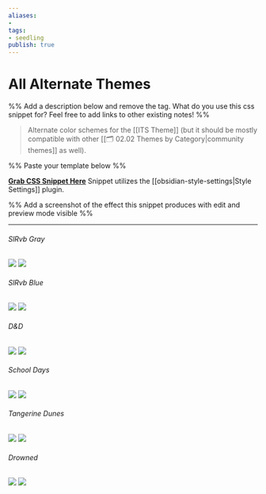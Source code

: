 ```yaml
---
aliases: 
- 
tags:
- seedling
publish: true
---
```


# All Alternate Themes

%% Add a description below and remove the tag. What do you use this css snippet for? Feel free to add links to other existing notes! %% 

> Alternate color schemes for the [[ITS Theme]] (but it should be mostly compatible with other [[🗂️ 02.02 Themes by Category|community themes]] as well).

%% Paste your template below %%

[**Grab CSS Snippet Here**](https://github.com/SlRvb/Obsidian--ITS-Theme/blob/main/Theme%20-%20All%20Alternate%20Themes.css)
Snippet utilizes the [[obsidian-style-settings|Style Settings]] plugin.

%% Add a screenshot of the effect this snippet produces with edit and preview mode visible %%

---
###### SlRvb Gray
![](https://github.com/SlRvb/Obsidian--ITS-Theme/raw/main/Images/Theme-SlRvb-Gray--Darkmode.png) 
![](https://github.com/SlRvb/Obsidian--ITS-Theme/raw/main/Images/Theme-SlRvb-Gray--Lightmode.png)

###### SlRvb Blue
![](https://github.com/SlRvb/Obsidian--ITS-Theme/raw/main/Images/Theme-SlRvb-Blue--Darkmode.png)
![](https://github.com/SlRvb/Obsidian--ITS-Theme/raw/main/Images/Theme-SlRvb-Blue--Lightmode.png)

###### D&D
![](https://github.com/SlRvb/Obsidian--ITS-Theme/raw/main/Images/Theme-DnD--Darkmode.png)
![](https://github.com/SlRvb/Obsidian--ITS-Theme/raw/main/Images/Theme-DnD--Lightmode.png)

###### School Days
![](https://github.com/SlRvb/Obsidian--ITS-Theme/raw/main/Images/Theme-School-Days--Darkmode.png)
![](https://github.com/SlRvb/Obsidian--ITS-Theme/raw/main/Images/Theme-School-Days--Lightmode.png)

###### Tangerine Dunes
![](https://github.com/SlRvb/Obsidian--ITS-Theme/raw/main/Images/Theme-Tangerine-Dunes--Darkmode.png)
![](https://github.com/SlRvb/Obsidian--ITS-Theme/raw/main/Images/Theme-Tangerine-Dunes--Lightmode.png)

###### Drowned
![](https://github.com/SlRvb/Obsidian--ITS-Theme/raw/main/Images/Theme-Drowned--Darkmode.png)
![](https://github.com/SlRvb/Obsidian--ITS-Theme/raw/main/Images/Theme-Drowned--Lightmode.png)
